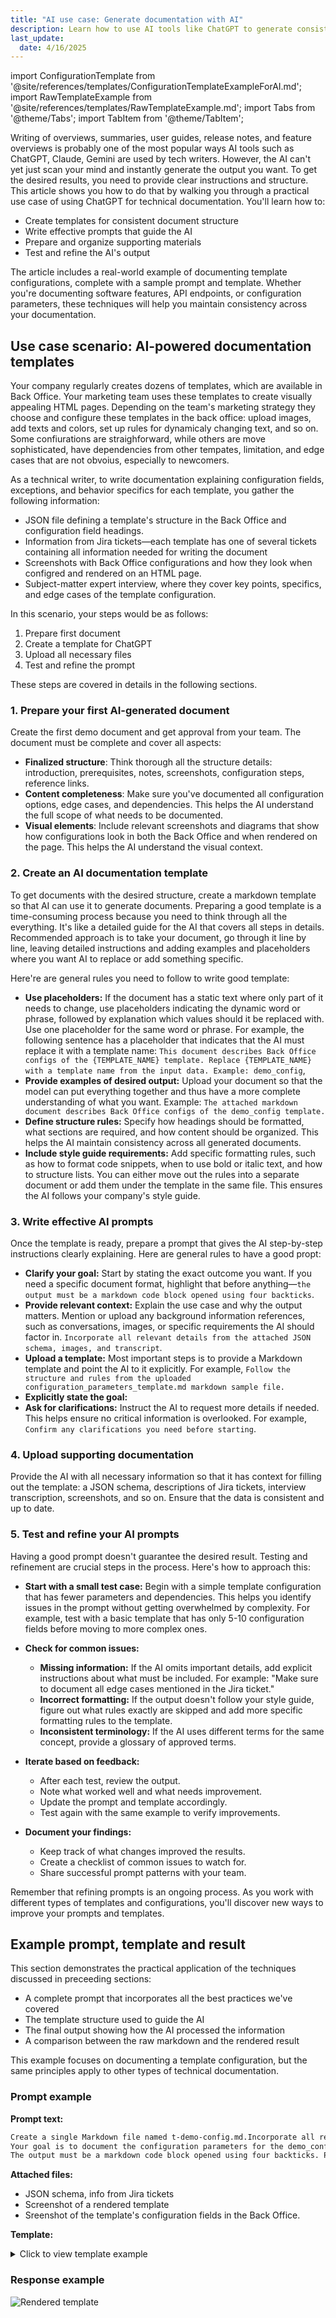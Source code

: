 ```yaml
---
title: "AI use case: Generate documentation with AI"
description: Learn how to use AI tools like ChatGPT to generate consistent documentation. This article provides a step-by-step guide with examples for documenting template parameters, settings, and edge cases.
last_update: 
  date: 4/16/2025
---
```



import ConfigurationTemplate from '@site/references/templates/ConfigurationTemplateExampleForAI.md';
import RawTemplateExample from '@site/references/templates/RawTemplateExample.md';
import Tabs from '@theme/Tabs';
import TabItem from '@theme/TabItem';

Writing of overviews, summaries, user guides, release notes, and feature overviews is probably one of the most popular ways AI tools such as ChatGPT, Claude, Gemini are used by tech writers.
However, the AI can't yet just scan your mind and instantly generate the output you want. To get the desired results, you need to provide clear instructions and structure. This article shows you how to do that by walking you through a practical use case of using ChatGPT for technical documentation. You'll learn how to:
- Create templates for consistent document structure
- Write effective prompts that guide the AI
- Prepare and organize supporting materials
- Test and refine the AI's output

The article includes a real-world example of documenting template configurations, complete with a sample prompt and template. Whether you're documenting software features, API endpoints, or configuration parameters, these techniques will help you maintain consistency across your documentation.

## Use case scenario: AI-powered documentation templates

Your company regularly creates dozens of templates, which are available in Back Office. Your marketing team uses these templates to create visually appealing HTML pages.
Depending on the team's marketing strategy they choose and configure these templates in the back office: upload images, add texts and colors, set up rules for dynamicaly changing text, and so on.
Some confiurations are straighforward, while others are move sophisticated, have dependencies from other tempates, limitation, and edge cases that are not obvoius, especially to newcomers.

As a technical writer, to write documentation explaining configuration fields, exceptions, and behavior specifics for each template, you gather the following information:
- JSON file defining a template's structure in the Back Office and configuration field headings.
- Information from Jira tickets—each template has one of several tickets containing all information needed for writing the document
- Screenshots with Back Office configurations and how they look when configred and rendered on an HTML page.
- Subject-matter expert interview, where they cover key points, specifics, and edge cases of the template configuration. 

In this scenario, your steps would be as follows:
1. Prepare first document
2. Create a template for ChatGPT
3. Upload all necessary files
4. Test and refine the prompt

These steps are covered in details in the following sections.

### 1. Prepare your first AI-generated document

Create the first demo document and get approval from your team. 
The document must be complete and cover all aspects:
- **Finalized structure**: Think thorough all the structure details: introduction, prerequisites, notes, screenshots, configuration steps, reference links.
- **Content completeness**: Make sure you've documented all configuration options, edge cases, and dependencies. This helps the AI understand the full scope of what needs to be documented.
- **Visual elements**: Include relevant screenshots and diagrams that show how configurations look in both the Back Office and when rendered on the page. This helps the AI understand the visual context.

### 2. Create an AI documentation template

To get documents with the desired structure, create a markdown template so that AI can use it to generate documents.
Preparing a good template is a time-consuming process because you need to think through all the everything. It's like a detailed guide for the AI that covers all steps in details. 
Recommended approach is to take your document, go through it line by line, leaving detailed instructions and adding examples and placeholders where you want AI to replace or add something specific. 

Here're are general rules you need to follow to write good template:

- **Use placeholders:** If the document has a static text where only part of it needs to change, use placeholders indicating the dynamic word or phrase, followed by explanation which values should it be replaced with. Use one placeholder for the same word or phrase. For example, the following sentence has a placeholder that indicates that the AI must replace it with a template name: `This document describes Back Office configs of the {TEMPLATE_NAME} template. Replace {TEMPLATE_NAME} with a template name from the input data. Example: demo_config`,
- **Provide examples of desired output:** Upload your document so that the model can put everything together and thus have a more complete understanding of what you want. Example: `The attached markdown document describes Back Office configs of the demo_config template.`
- **Define structure rules:** Specify how headings should be formatted, what sections are required, and how content should be organized. This helps the AI maintain consistency across all generated documents.
- **Include style guide requirements:** Add specific formatting rules, such as how to format code snippets, when to use bold or italic text, and how to structure lists. You can either move out the rules into a separate document or add them under the template in the same file. This ensures the AI follows your company's style guide.

### 3. Write effective AI prompts

Once the template is ready, prepare a prompt that gives the AI step-by-step instructions clearly explaining. Here are general rules to have a good propt:

- **Clarify your goal:** Start by stating the exact outcome you want. If you need a specific document format, highlight that before anything—`the output must be a markdown code block opened using four backticks`.
- **Provide relevant context:** Explain the use case and why the output matters. Mention or upload any background information references, such as conversations, images, or specific requirements the AI should factor in. `Incorporate all relevant details from the attached JSON schema, images, and transcript`.
- **Upload a template:** Most important steps is to provide a Markdown template and point the AI to it explicitly. For example, `Follow the structure and rules from the uploaded configuration_parameters_template.md markdown sample file.`
- **Explicitly state the goal:**
- **Ask for clarifications:** Instruct the AI to request more details if needed. This helps ensure no critical information is overlooked. For example, `Confirm any clarifications you need before starting`.

### 4. Upload supporting documentation

Provide the AI with all necessary information so that it has context for filling out the template: a JSON schema, descriptions of Jira tickets, interview transcription, screenshots, and so on. Ensure that the data is consistent and up to date. 

### 5. Test and refine your AI prompts

Having a good prompt doesn't guarantee the desired result. Testing and refinement are crucial steps in the process. Here's how to approach this:

- **Start with a small test case:** Begin with a simple template configuration that has fewer parameters and dependencies. This helps you identify issues in the prompt without getting overwhelmed by complexity. For example, test with a basic template that has only 5-10 configuration fields before moving to more complex ones.

- **Check for common issues:**
  - **Missing information:** If the AI omits important details, add explicit instructions about what must be included. For example: "Make sure to document all edge cases mentioned in the Jira ticket."
  - **Incorrect formatting:** If the output doesn't follow your style guide, figure out what rules exactly are skipped and add more specific formatting rules to the template.
  - **Inconsistent terminology:** If the AI uses different terms for the same concept, provide a glossary of approved terms.

- **Iterate based on feedback:**
  - After each test, review the output.
  - Note what worked well and what needs improvement.
  - Update the prompt and template accordingly.
  - Test again with the same example to verify improvements.

- **Document your findings:**
  - Keep track of what changes improved the results.
  - Create a checklist of common issues to watch for.
  - Share successful prompt patterns with your team.

Remember that refining prompts is an ongoing process. As you work with different types of templates and configurations, you'll discover new ways to improve your prompts and templates.

## Example prompt, template and result

This section demonstrates the practical application of the techniques discussed in preceeding sections:
- A complete prompt that incorporates all the best practices we've covered
- The template structure used to guide the AI
- The final output showing how the AI processed the information
- A comparison between the raw markdown and the rendered result

This example focuses on documenting a template configuration, but the same principles apply to other types of technical documentation.

### Prompt example

**Prompt text:**

```markdown theme="dark"
Create a single Markdown file named t-demo-config.md.Incorporate all relevant details from the attached JSON schema, images, and transcript.
Your goal is to document the configuration parameters for the demo_config template following the structure and rules from the uploaded configuration-template.md markdown sample file.
The output must be a markdown code block opened using four backticks. Please confirm any clarifications you need before starting.
```

**Attached files:** 
- JSON schema, info from Jira tickets
- Screenshot of a rendered template
- Sreenshot of the template's configuration fields in the Back Office.

**Template:**

<details>
<summary>Click to view template example</summary>

<ConfigurationTemplate />

</details>

### Response example

<Tabs>
  <TabItem value="raw" label="Raw text" default>

<RawTemplateExample />

  </TabItem>
  <TabItem value="rendered" label="Rendered template">

![Rendered template](/ai-technical-writing/ai-use-case/ai-use-case-writing-docs-from-templates.md/rendered-template-example.png)

  </TabItem>
</Tabs>

